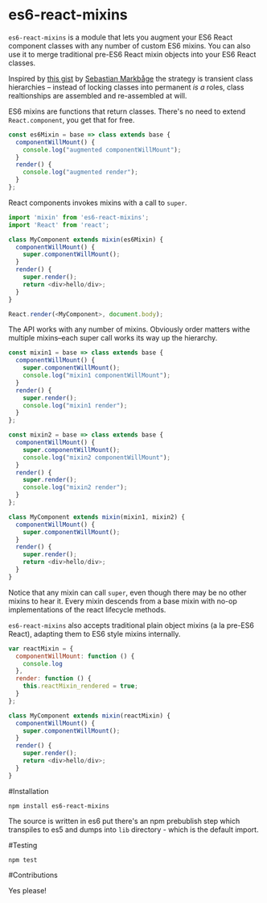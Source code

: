 # es6-react-mixins

`es6-react-mixins` is a module that lets you augment your ES6 React component classes with any number of custom ES6 mixins. You can also use it to merge traditional pre-ES6 React mixin objects into your ES6 React classes.

Inspired by [this gist](https://gist.github.com/sebmarkbage/fac0830dbb13ccbff596) by [Sebastian Markbåge](https://github.com/sebmarkbage) the strategy is transient class hierarchies – instead of locking classes into permanent *is a* roles, class realtionships are assembled and re-assembled at will.

ES6 mixins are functions that return classes. There's no need to extend `React.component`, you get that for free.

```js
const es6Mixin = base => class extends base {
  componentWillMount() {
    console.log("augmented componentWillMount");
  }
  render() {
    console.log("augmented render");
  }
};
```

React components invokes mixins with a call to `super`.

```js
import 'mixin' from 'es6-react-mixins';
import 'React' from 'react';

class MyComponent extends mixin(es6Mixin) {
  componentWillMount() {
    super.componentWillMount();
  }
  render() {
    super.render();
    return <div>hello/div>;
  }
}

React.render(<MyComponent>, document.body);
```
The API works with any number of mixins. Obviously order matters withe multiple mixins–each super call works its way up the hierarchy.

```js
const mixin1 = base => class extends base {
  componentWillMount() {
    super.componentWillMount();
    console.log("mixin1 componentWillMount");
  }
  render() {
    super.render();
    console.log("mixin1 render");
  }
};

const mixin2 = base => class extends base {
  componentWillMount() {
    super.componentWillMount();
    console.log("mixin2 componentWillMount");
  }
  render() {
    super.render();
    console.log("mixin2 render");
  }
};

class MyComponent extends mixin(mixin1, mixin2) {
  componentWillMount() {
    super.componentWillMount();
  }
  render() {
    super.render();
    return <div>hello/div>;
  }
}
```

Notice that any mixin can call `super`, even though there may be no other mixins to hear it. Every mixin descends from a base mixin with no-op implementations of the react lifecycle methods.

`es6-react-mixins` also accepts traditional plain object mixins (a la pre-ES6 React), adapting them to ES6 style mixins internally.

```js
var reactMixin = {
  componentWillMount: function () {
    console.log
  },
  render: function () {
    this.reactMixin_rendered = true;
  }
};

class MyComponent extends mixin(reactMixin) {
  componentWillMount() {
    super.componentWillMount();
  }
  render() {
    super.render();
    return <div>hello/div>;
  }
}
```

#Installation

```
npm install es6-react-mixins
```

The source is written in es6 put there's an npm prebublish step which transpiles to es5 and dumps into `lib` directory - which is the default import.

#Testing

```
npm test
```

#Contributions

Yes please!







